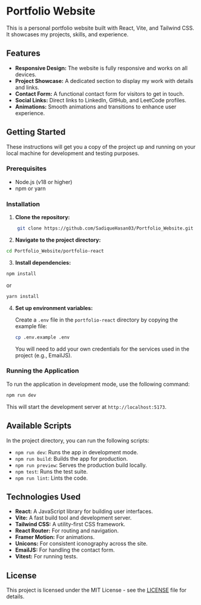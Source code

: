 # Portfolio Website

This is a personal portfolio website built with React, Vite, and Tailwind CSS. It showcases my projects, skills, and experience.

## Features

- **Responsive Design:** The website is fully responsive and works on all devices.
- **Project Showcase:** A dedicated section to display my work with details and links.
- **Contact Form:** A functional contact form for visitors to get in touch.
- **Social Links:** Direct links to LinkedIn, GitHub, and LeetCode profiles.
- **Animations:** Smooth animations and transitions to enhance user experience.

## Getting Started

These instructions will get you a copy of the project up and running on your local machine for development and testing purposes.

### Prerequisites

- Node.js (v18 or higher)
- npm or yarn

### Installation

1. **Clone the repository:**

```sh
    git clone https://github.com/SadiqueHasan03/Portfolio_Website.git
```

2. **Navigate to the project directory:**

```sh
cd Portfolio_Website/portfolio-react
```

3. **Install dependencies:**

```sh
npm install
```
or
```sh
yarn install
```

4. **Set up environment variables:**

   Create a `.env` file in the `portfolio-react` directory by copying the example file:

   ```sh
   cp .env.example .env
   ```

   You will need to add your own credentials for the services used in the project (e.g., EmailJS).

### Running the Application

To run the application in development mode, use the following command:

```sh
npm run dev
```

This will start the development server at `http://localhost:5173`.

## Available Scripts

In the project directory, you can run the following scripts:

- `npm run dev`: Runs the app in development mode.
- `npm run build`: Builds the app for production.
- `npm run preview`: Serves the production build locally.
- `npm test`: Runs the test suite.
- `npm run lint`: Lints the code.

## Technologies Used

- **React:** A JavaScript library for building user interfaces.
- **Vite:** A fast build tool and development server.
- **Tailwind CSS:** A utility-first CSS framework.
- **React Router:** For routing and navigation.
- **Framer Motion:** For animations.
- **Unicons:** For consistent iconography across the site.
- **EmailJS:** For handling the contact form.
- **Vitest:** For running tests.

## License

This project is licensed under the MIT License - see the [LICENSE](LICENSE) file for details.
